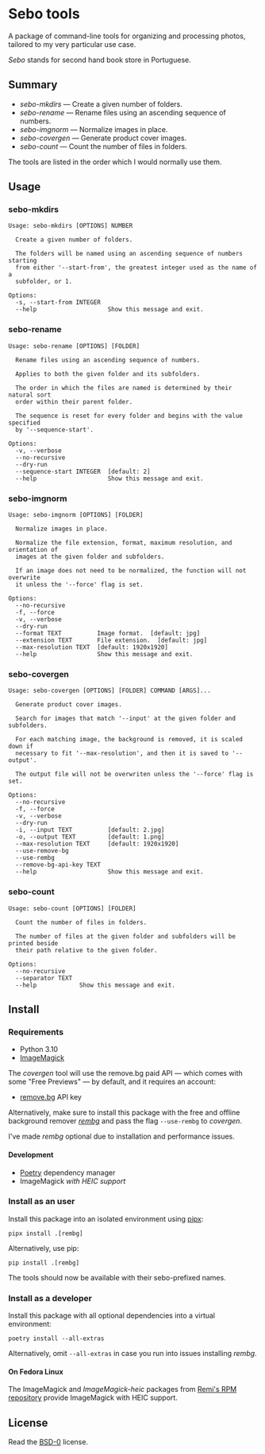 # Sebo tools

A package of command-line tools for organizing and processing photos, tailored
to my very particular use case.

_Sebo_ stands for second hand book store in Portuguese.

## Summary

- _sebo-mkdirs_ — Create a given number of folders.
- _sebo-rename_ — Rename files using an ascending sequence of numbers.
- _sebo-imgnorm_ — Normalize images in place.
- _sebo-covergen_ — Generate product cover images.
- _sebo-count_ — Count the number of files in folders.

The tools are listed in the order which I would normally use them.

## Usage

### sebo-mkdirs

```
Usage: sebo-mkdirs [OPTIONS] NUMBER

  Create a given number of folders.

  The folders will be named using an ascending sequence of numbers starting
  from either '--start-from', the greatest integer used as the name of a
  subfolder, or 1.

Options:
  -s, --start-from INTEGER
  --help                    Show this message and exit.
```

### sebo-rename

```
Usage: sebo-rename [OPTIONS] [FOLDER]

  Rename files using an ascending sequence of numbers.

  Applies to both the given folder and its subfolders.

  The order in which the files are named is determined by their natural sort
  order within their parent folder.

  The sequence is reset for every folder and begins with the value specified
  by '--sequence-start'.

Options:
  -v, --verbose
  --no-recursive
  --dry-run
  --sequence-start INTEGER  [default: 2]
  --help                    Show this message and exit.
```

### sebo-imgnorm

```
Usage: sebo-imgnorm [OPTIONS] [FOLDER]

  Normalize images in place.

  Normalize the file extension, format, maximum resolution, and orientation of
  images at the given folder and subfolders.

  If an image does not need to be normalized, the function will not overwrite
  it unless the '--force' flag is set.

Options:
  --no-recursive
  -f, --force
  -v, --verbose
  --dry-run
  --format TEXT          Image format.  [default: jpg]
  --extension TEXT       File extension.  [default: jpg]
  --max-resolution TEXT  [default: 1920x1920]
  --help                 Show this message and exit.
```

### sebo-covergen

```
Usage: sebo-covergen [OPTIONS] [FOLDER] COMMAND [ARGS]...

  Generate product cover images.

  Search for images that match '--input' at the given folder and subfolders.

  For each matching image, the background is removed, it is scaled down if
  necessary to fit '--max-resolution', and then it is saved to '--output'.

  The output file will not be overwriten unless the '--force' flag is set.

Options:
  --no-recursive
  -f, --force
  -v, --verbose
  --dry-run
  -i, --input TEXT          [default: 2.jpg]
  -o, --output TEXT         [default: 1.png]
  --max-resolution TEXT     [default: 1920x1920]
  --use-remove-bg
  --use-rembg
  --remove-bg-api-key TEXT
  --help                    Show this message and exit.
```

### sebo-count

```
Usage: sebo-count [OPTIONS] [FOLDER]

  Count the number of files in folders.

  The number of files at the given folder and subfolders will be printed beside
  their path relative to the given folder.

Options:
  --no-recursive
  --separator TEXT
  --help            Show this message and exit.
```

## Install

### Requirements

- Python 3.10
- [ImageMagick](https://imagemagick.org/)

The _covergen_ tool will use the remove.bg paid API — which comes with some
"Free Previews" — by default, and it requires an account:

- [remove.bg](https://www.remove.bg/r/mYdNF6r5sTTkcp5zYn8Utz5G) API key

Alternatively, make sure to install this package with the free and offline
background remover [_rembg_](https://github.com/danielgatis/rembg) and pass the
flag `--use-rembg` to _covergen_.

I've made _rembg_ optional due to installation and performance issues.

#### Development

- [Poetry](https://python-poetry.org/) dependency manager
- ImageMagick _with HEIC support_

### Install as an user

Install this package into an isolated environment using
[pipx](https://pypa.github.io/pipx/):

    pipx install .[rembg]

Alternatively, use pip:

    pip install .[rembg]

The tools should now be available with their sebo-prefixed names.

### Install as a developer

Install this package with all optional dependencies into a virtual environment:

    poetry install --all-extras

Alternatively, omit `--all-extras` in case you run into issues installing
_rembg_.

#### On Fedora Linux

The ImageMagick and _ImageMagick-heic_ packages from
[Remi's RPM repository](https://rpms.remirepo.net/) provide ImageMagick with
HEIC support.

## License

Read the [BSD-0](LICENSE.txt) license.
